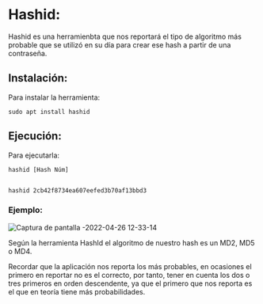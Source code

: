 # Hashid:

Hashid es una herramienbta que nos reportará el tipo de algoritmo más probable que se utilizó en su día para crear
ese hash a partir de una contraseña.

## Instalación:

Para instalar la herramienta:

    sudo apt install hashid
    
## Ejecución:    
    
Para ejecutarla:

    hashid [Hash Núm]

  
    hashid 2cb42f8734ea607eefed3b70af13bbd3
    
### Ejemplo:    

![Captura de pantalla -2022-04-26 12-33-14](https://user-images.githubusercontent.com/103068924/165281291-c32d3c2a-5ab4-441e-bb04-81190b786114.png)

Según la herramienta HashId el algoritmo de nuestro hash es un MD2, MD5 o MD4.

Recordar que la aplicación nos reporta los más probables, en ocasiones el primero en reportar no es el
correcto, por tanto, tener en cuenta los dos o tres primeros en orden descendente, ya que el primero que nos 
reporta es el que en teoría tiene más probabilidades.




 
 
 
 
        
